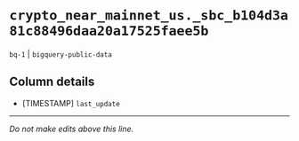 # `crypto_near_mainnet_us._sbc_b104d3a81c88496daa20a17525faee5b`
`bq-1` | `bigquery-public-data`

## Column details
* [TIMESTAMP] `last_update`

-------------------------------------------------------------------------------
*Do not make edits above this line.*
